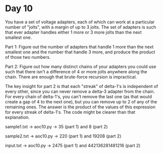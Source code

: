 # Day 10

You have a set of voltage adapters, each of which can work at a particular
number of "jolts", with a margin of up to 3 jolts. The set of adapters is
such that ever adapter handles either 1 more or 3 more jolts than the next
smallest one.

Part 1: Figure out the number of adapters that handle 1 more than the next
smallest one and the number that handle 3 more, and produce the product of
those two numbers.

Part 2: Figure out how many distinct chains of your adapters you could use
such that there isn't a difference of 4 or more jolts anywhere along the
chain. There are enough that brute-force recursion is impractical.

The key insight for part 2 is that each "streak" of delta-1's is independent
of every other, since you can never remove a delta-3 adapter from the chain.
For every chain of delta-1's, you can't remove the last one (as that would
create a gap of 4 to the next one), but you can remove up to 2 of any of the
remaining ones. The answer is the product of the values of this expression for
every streak of delta-1's. The code might be clearer than that explanation.

sample1.txt -> aoc10.py -> 35 (part 1) and 8 (part 2)

sample2.txt -> aoc10.py -> 220 (part 1) and 19208 (part 2)

input.txt -> aoc10.py -> 2475 (part 1) and 442136281481216 (part 2)

